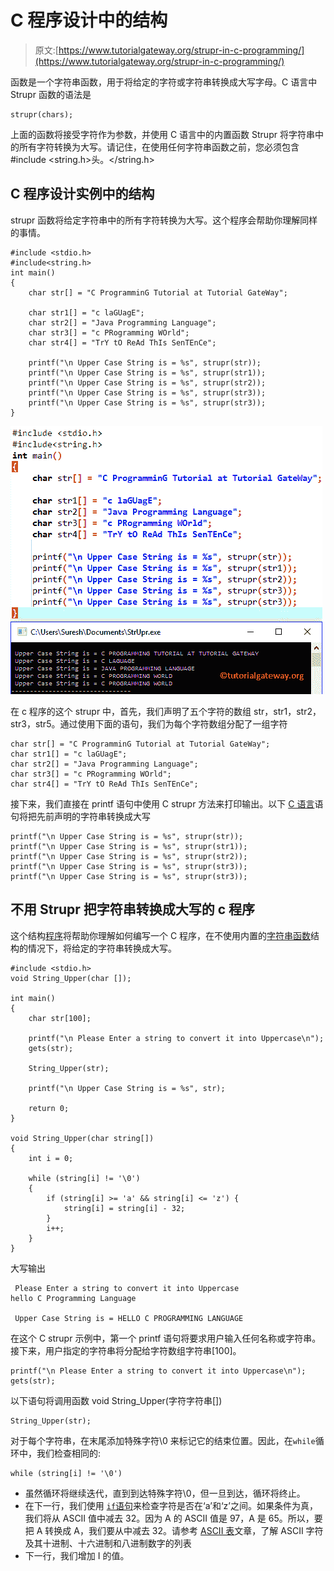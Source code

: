 # C 程序设计中的结构

> 原文:[https://www.tutorialgateway.org/strupr-in-c-programming/](https://www.tutorialgateway.org/strupr-in-c-programming/)

函数是一个字符串函数，用于将给定的字符或字符串转换成大写字母。C 语言中 Strupr 函数的语法是

```
strupr(chars);
```

上面的函数将接受字符作为参数，并使用 C 语言中的内置函数 Strupr 将字符串中的所有字符转换为大写。请记住，在使用任何字符串函数之前，您必须包含#include <string.h>头。</string.h>

## C 程序设计实例中的结构

strupr 函数将给定字符串中的所有字符转换为大写。这个程序会帮助你理解同样的事情。

```
#include <stdio.h> 
#include<string.h>
int main()
{
	char str[] = "C ProgramminG Tutorial at Tutorial GateWay";

	char str1[] = "c laGUagE";
	char str2[] = "Java Programming Language";
	char str3[] = "c PRogramming WOrld";
	char str4[] = "TrY tO ReAd ThIs SenTEnCe";

 	printf("\n Upper Case String is = %s", strupr(str));
 	printf("\n Upper Case String is = %s", strupr(str1));
 	printf("\n Upper Case String is = %s", strupr(str2));
 	printf("\n Upper Case String is = %s", strupr(str3)); 	
  	printf("\n Upper Case String is = %s", strupr(str3)); 		
}
```

![Strupr in C Programming 1](img/b26aaa31054280e1456c788e4dbd910a.png)

在 c 程序的这个 strupr 中，首先，我们声明了五个字符的数组 str，str1，str2，str3，str5。通过使用下面的语句，我们为每个字符数组分配了一组字符

```
char str[] = "C ProgramminG Tutorial at Tutorial GateWay";
char str1[] = "c laGUagE";
char str2[] = "Java Programming Language";
char str3[] = "c PRogramming WOrld";
char str4[] = "TrY tO ReAd ThIs SenTEnCe";
```

接下来，我们直接在 printf 语句中使用 C strupr 方法来打印输出。以下 [C 语言](https://www.tutorialgateway.org/c-programming/)语句将把先前声明的字符串转换成大写

```
printf("\n Upper Case String is = %s", strupr(str));
printf("\n Upper Case String is = %s", strupr(str1));
printf("\n Upper Case String is = %s", strupr(str2));
printf("\n Upper Case String is = %s", strupr(str3)); 	
printf("\n Upper Case String is = %s", strupr(str3));
```

## 不用 Strupr 把字符串转换成大写的 c 程序

这个结构[程序](https://www.tutorialgateway.org/c-programming-examples/)将帮助你理解如何编写一个 C 程序，在不使用内置的[字符串函数](https://www.tutorialgateway.org/c-string/)结构的情况下，将给定的字符串转换成大写。

```
#include <stdio.h> 
void String_Upper(char []);

int main()
{
	char str[100];

	printf("\n Please Enter a string to convert it into Uppercase\n");
	gets(str);

	String_Upper(str);

	printf("\n Upper Case String is = %s", str);

	return 0;
}

void String_Upper(char string[]) 
{
	int i = 0;

	while (string[i] != '\0') 
	{
    	if (string[i] >= 'a' && string[i] <= 'z') {
        	string[i] = string[i] - 32;
    	}
      	i++;
	}
}
```

大写输出

```
 Please Enter a string to convert it into Uppercase
hello C Programming Language

 Upper Case String is = HELLO C PROGRAMMING LANGUAGE
```

在这个 C strupr 示例中，第一个 printf 语句将要求用户输入任何名称或字符串。接下来，用户指定的字符串将分配给字符数组字符串[100]。

```
printf("\n Please Enter a string to convert it into Uppercase\n");
gets(str);
```

以下语句将调用函数 void String_Upper(字符字符串[])

```
String_Upper(str);
```

对于每个字符串，在末尾添加特殊字符\0 来标记它的结束位置。因此，在`while`循环中，我们检查相同的:

```
while (string[i] != '\0')
```

*   虽然循环将继续迭代，直到到达特殊字符\0，但一旦到达，循环将终止。
*   在下一行，我们使用 [`if`语句](https://www.tutorialgateway.org/if-statement-in-c/)来检查字符是否在‘a’和‘z’之间。如果条件为真，我们将从 ASCII 值中减去 32。因为 A 的 ASCII 值是 97，A 是 65。所以，要把 A 转换成 A，我们要从中减去 32。请参考 [ASCII 表](https://www.tutorialgateway.org/ascii-table/)文章，了解 ASCII 字符及其十进制、十六进制和八进制数字的列表
*   下一行，我们增加 I 的值。